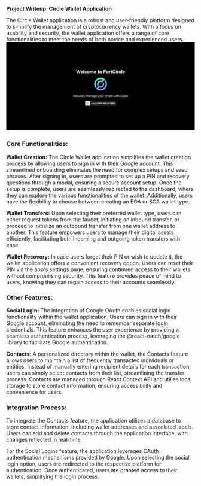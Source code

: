 **Project Writeup: Circle Wallet Application**

The Circle Wallet application is a robust and user-friendly platform designed to simplify the management of cryptocurrency wallets. With a focus on usability and security, the wallet application offers a range of core functionalities to meet the needs of both novice and experienced users.
![alt text](image.png)

### Core Functionalities:

**Wallet Creation:**
The Circle Wallet application simplifies the wallet creation process by allowing users to sign in with their Google account. This streamlined onboarding eliminates the need for complex setups and seed phrases. After signing in, users are prompted to set up a PIN and recovery questions through a modal, ensuring a secure account setup. Once the setup is complete, users are seamlessly redirected to the dashboard, where they can explore the various functionalities of the wallet. Additionally, users have the flexibility to choose between creating an EOA or SCA wallet type.

**Wallet Transfers:**
Upon selecting their preferred wallet type, users can either request tokens from the faucet, initiating an inbound transfer, or proceed to initialize an outbound transfer from one wallet address to another. This feature empowers users to manage their digital assets efficiently, facilitating both incoming and outgoing token transfers with ease.

**Wallet Recovery:**
In case users forget their PIN or wish to update it, the wallet application offers a convenient recovery option. Users can reset their PIN via the app's settings page, ensuring continued access to their wallets without compromising security. This feature provides peace of mind to users, knowing they can regain access to their accounts seamlessly.

### Other Features:

**Social Login:**
The integration of Google OAuth enables social login functionality within the wallet application. Users can sign in with their Google account, eliminating the need to remember separate login credentials. This feature enhances the user experience by providing a seamless authentication process, leveraging the @react-oauth/google library to facilitate Google authentication.

**Contacts:**
A personalized directory within the wallet, the Contacts feature allows users to maintain a list of frequently transacted individuals or entities. Instead of manually entering recipient details for each transaction, users can simply select contacts from their list, streamlining the transfer process. Contacts are managed through React Context API and utilize local storage to store contact information, ensuring accessibility and convenience for users.

### Integration Process:

To integrate the Contacts feature, the application utilizes a database to store contact information, including wallet addresses and associated labels. Users can add and delete contacts through the application interface, with changes reflected in real-time.

For the Social Logins feature, the application leverages OAuth authentication mechanisms provided by Google. Upon selecting the social login option, users are redirected to the respective platform for authentication. Once authenticated, users are granted access to their wallets, simplifying the login process.

